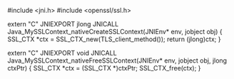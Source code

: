 #include <jni.h>
#include <openssl/ssl.h>

extern "C" JNIEXPORT jlong JNICALL Java_MySSLContext_nativeCreateSSLContext(JNIEnv* env, jobject obj) {
    SSL_CTX *ctx = SSL_CTX_new(TLS_client_method());
    return (jlong)ctx;
}

extern "C" JNIEXPORT void JNICALL Java_MySSLContext_nativeFreeSSLContext(JNIEnv* env, jobject obj, jlong ctxPtr) {
    SSL_CTX *ctx = (SSL_CTX *)ctxPtr;
    SSL_CTX_free(ctx);
}